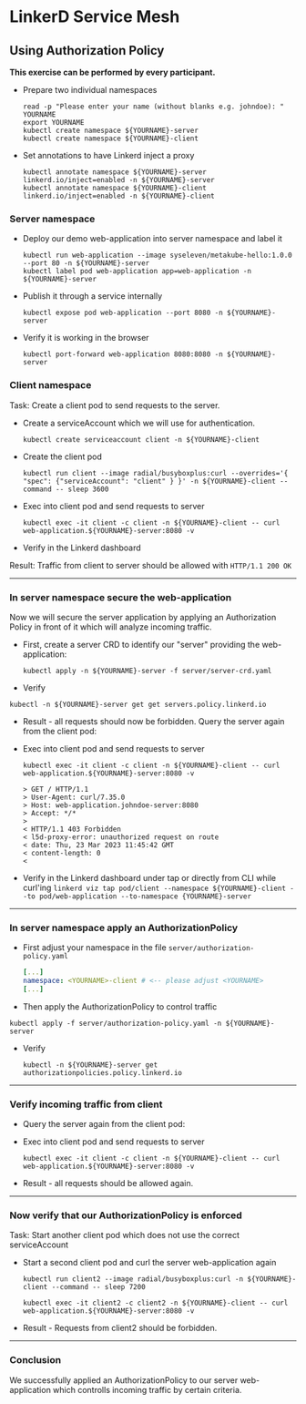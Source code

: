 # LinkerD Service Mesh

## Using Authorization Policy

**This exercise can be performed by every participant.**

* Prepare two individual namespaces

  ```shell
  read -p "Please enter your name (without blanks e.g. johndoe): " YOURNAME
  export YOURNAME
  kubectl create namespace ${YOURNAME}-server
  kubectl create namespace ${YOURNAME}-client
  ```

* Set annotations to have Linkerd inject a proxy

  ```shell
  kubectl annotate namespace ${YOURNAME}-server linkerd.io/inject=enabled -n ${YOURNAME}-server
  kubectl annotate namespace ${YOURNAME}-client linkerd.io/inject=enabled -n ${YOURNAME}-client
  ```

### Server namespace

* Deploy our demo web-application into server namespace and label it

  ```shell
  kubectl run web-application --image syseleven/metakube-hello:1.0.0 --port 80 -n ${YOURNAME}-server
  kubectl label pod web-application app=web-application -n ${YOURNAME}-server
  ```

* Publish it through a service internally

  `kubectl expose pod web-application --port 8080 -n ${YOURNAME}-server`

* Verify it is working in the browser

  `kubectl port-forward web-application 8080:8080 -n ${YOURNAME}-server`

### Client namespace

Task: Create a client pod to send requests to the server.

* Create a serviceAccount which we will use for authentication.

  `kubectl create serviceaccount client -n ${YOURNAME}-client`

* Create the client pod

  `kubectl run client --image radial/busyboxplus:curl --overrides='{ "spec": {"serviceAccount": "client" } }' -n ${YOURNAME}-client --command -- sleep 3600`

* Exec into client pod and send requests to server

  ```shell
  kubectl exec -it client -c client -n ${YOURNAME}-client -- curl web-application.${YOURNAME}-server:8080 -v
  ```

* Verify in the Linkerd dashboard

Result: Traffic from client to server should be allowed with `HTTP/1.1 200 OK`

---

### In server namespace secure the web-application

Now we will secure the server application by applying an Authorization Policy in front of it
which will analyze incoming traffic.

* First, create a server CRD to identify our "server" providing the web-application:
 
  `kubectl apply -n ${YOURNAME}-server -f server/server-crd.yaml`

* Verify

`kubectl -n ${YOURNAME}-server get get servers.policy.linkerd.io`

* Result - all requests should now be forbidden. Query the server again from the client pod:

* Exec into client pod and send requests to server

  ```shell
  kubectl exec -it client -c client -n ${YOURNAME}-client -- curl web-application.${YOURNAME}-server:8080 -v
  ```
  
  ```shell
  > GET / HTTP/1.1
  > User-Agent: curl/7.35.0
  > Host: web-application.johndoe-server:8080
  > Accept: */*
  > 
  < HTTP/1.1 403 Forbidden
  < l5d-proxy-error: unauthorized request on route
  < date: Thu, 23 Mar 2023 11:45:42 GMT
  < content-length: 0
  < 
  ```

* Verify in the Linkerd dashboard under tap or directly from CLI while curl'ing
  `linkerd viz tap pod/client --namespace ${YOURNAME}-client --to pod/web-application --to-namespace {YOURNAME}-server`

---

### In server namespace apply an AuthorizationPolicy


* First adjust your namespace in the file `server/authorization-policy.yaml`

  ```yaml
  [...]
  namespace: <YOURNAME>-client # <-- please adjust <YOURNAME>
  [...]
  ```

* Then apply the AuthorizationPolicy to control traffic

`kubectl apply -f server/authorization-policy.yaml -n ${YOURNAME}-server`

* Verify

  `kubectl -n ${YOURNAME}-server get authorizationpolicies.policy.linkerd.io`

---

### Verify incoming traffic from client

* Query the server again from the client pod:

* Exec into client pod and send requests to server

  ```shell
  kubectl exec -it client -c client -n ${YOURNAME}-client -- curl web-application.${YOURNAME}-server:8080 -v
  ```

* Result - all requests should be allowed again.

---

### Now verify that our AuthorizationPolicy is enforced

Task: Start another client pod which does not use the correct serviceAccount

* Start a second client pod and curl the server web-application again

  ```shell
  kubectl run client2 --image radial/busyboxplus:curl -n ${YOURNAME}-client --command -- sleep 7200
  
  kubectl exec -it client2 -c client2 -n ${YOURNAME}-client -- curl web-application.${YOURNAME}-server:8080 -v
  ```

* Result - Requests from client2 should be forbidden.

---

### Conclusion

We successfully applied an AuthorizationPolicy to our server web-application which controlls incoming traffic by
certain criteria.
